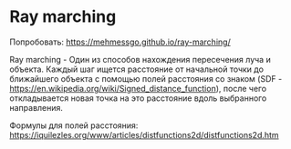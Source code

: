 # Ray marching
Попробовать: https://mehmessgo.github.io/ray-marching/

Ray marching - Один из способов нахождения пересечения луча и объекта. Каждый шаг ищется расстояние от начальной точки до ближайшего объекта с помощью полей расстояния со знаком (SDF - https://en.wikipedia.org/wiki/Signed_distance_function), после чего откладывается новая точка на это расстояние вдоль выбранного направления.

Формулы для полей расстояния: https://iquilezles.org/www/articles/distfunctions2d/distfunctions2d.htm
